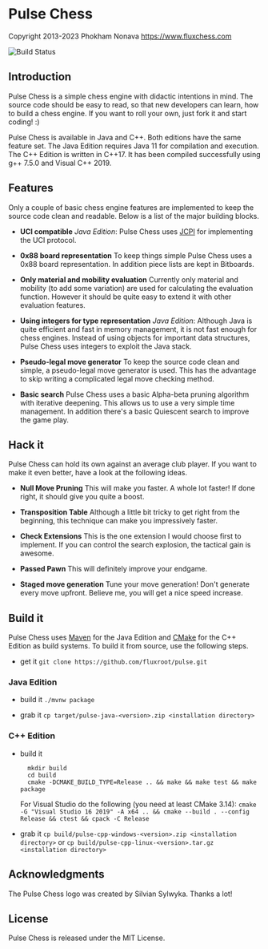 Pulse Chess
===========

Copyright 2013-2023 Phokham Nonava
https://www.fluxchess.com

![Build Status](https://github.com/fluxroot/pulse/actions/workflows/build.yml/badge.svg)


Introduction
------------
Pulse Chess is a simple chess engine with didactic intentions in mind.
The source code should be easy to read, so that new developers can
learn, how to build a chess engine. If you want to roll your own, just
fork it and start coding! :)

Pulse Chess is available in Java and C++. Both editions have the same
feature set. The Java Edition requires Java 11 for compilation and
execution. The C++ Edition is written in C++17. It has been compiled
successfully using g++ 7.5.0 and Visual C++ 2019.


Features
--------
Only a couple of basic chess engine features are implemented to keep the
source code clean and readable. Below is a list of the major building
blocks.

- **UCI compatible**
*Java Edition*: Pulse Chess uses [JCPI] for implementing the UCI
protocol.

- **0x88 board representation**
To keep things simple Pulse Chess uses a 0x88 board representation. In
addition piece lists are kept in Bitboards.

- **Only material and mobility evaluation**
Currently only material and mobility (to add some variation) are used
for calculating the evaluation function. However it should be quite easy
to extend it with other evaluation features.

- **Using integers for type representation**
*Java Edition*: Although Java is quite efficient and fast in memory
management, it is not fast enough for chess engines. Instead of using
objects for important data structures, Pulse Chess uses integers to
exploit the Java stack.

- **Pseudo-legal move generator**
To keep the source code clean and simple, a pseudo-legal move generator
is used. This has the advantage to skip writing a complicated legal move
checking method.

- **Basic search**
Pulse Chess uses a basic Alpha-beta pruning algorithm with iterative
deepening. This allows us to use a very simple time management. In
addition there's a basic Quiescent search to improve the game play.


Hack it
-------
Pulse Chess can hold its own against an average club player. If you want
to make it even better, have a look at the following ideas.

- **Null Move Pruning**
This will make you faster. A whole lot faster! If done right, it should
give you quite a boost.

- **Transposition Table**
Although a little bit tricky to get right from the beginning, this
technique can make you impressively faster.

- **Check Extensions**
This is the one extension I would choose first to implement. If you can
control the search explosion, the tactical gain is awesome.

- **Passed Pawn**
This will definitely improve your endgame.

- **Staged move generation**
Tune your move generation! Don't generate every move upfront. Believe
me, you will get a nice speed increase.


Build it
--------
Pulse Chess uses [Maven] for the Java Edition and [CMake] for the C++
Edition as build systems. To build it from source, use the following
steps.

- get it
    `git clone https://github.com/fluxroot/pulse.git`

### Java Edition

- build it
    `./mvnw package`

- grab it
    `cp target/pulse-java-<version>.zip <installation directory>`

### C++ Edition

- build it

        mkdir build
        cd build
        cmake -DCMAKE_BUILD_TYPE=Release .. && make && make test && make package

    For Visual Studio do the following (you need at least CMake 3.14):
    `cmake -G "Visual Studio 16 2019" -A x64 .. && cmake --build . --config Release && ctest && cpack -C Release`

- grab it
    `cp build/pulse-cpp-windows-<version>.zip <installation directory>` or
    `cp build/pulse-cpp-linux-<version>.tar.gz <installation directory>`


Acknowledgments
---------------
The Pulse Chess logo was created by Silvian Sylwyka. Thanks a lot!


License
-------
Pulse Chess is released under the MIT License.


[JCPI]: https://github.com/fluxroot/jcpi
[Maven]: http://maven.apache.org/
[CMake]: http://cmake.org/
